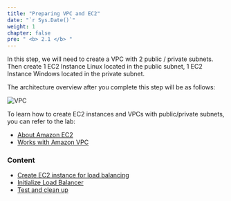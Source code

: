 ```yaml
---
title: "Preparing VPC and EC2"
date: "`r Sys.Date()`"
weight: 1
chapter: false
pre: " <b> 2.1 </b> "
---
```


In this step, we will need to create a VPC with 2 public / private subnets. Then create 1 EC2 Instance Linux located in the public subnet, 1 EC2 Instance Windows located in the private subnet.

The architecture overview after you complete this step will be as follows:

![VPC](/images/arc-01.png)

To learn how to create EC2 instances and VPCs with public/private subnets, you can refer to the lab:

-   [About Amazon EC2](https://000004.awsstudygroup.com/en/)
-   [Works with Amazon VPC](https://000003.awsstudygroup.com/en/)

### Content

-   [Create EC2 instance for load balancing](content/2-Create_EC2_instance_for_load_balancing/)
-   [Initialize Load Balancer](content/3-Initialize_load_balancer/)
-   [Test and clean up](content/4-Test_clean_up)
